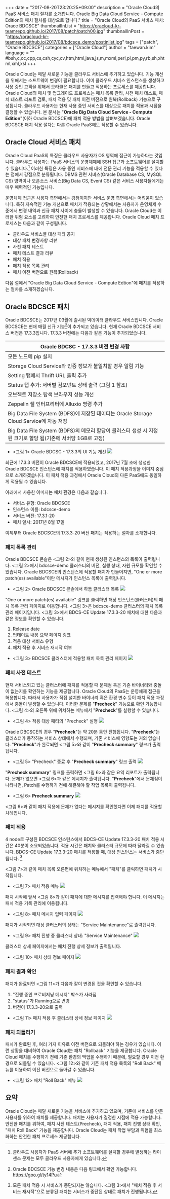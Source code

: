 +++
date = "2017-08-20T23:20:25+09:00"
description = "Oracle Cloud의 PaaS 서비스 패치 절차를 소개합니다. Oracle Big Data Cloud Service - Compute Edition의 패치 절차를 대상으로 합니다."
title = "Oracle Cloud의 PaaS 서비스 패치: Orace BDCSCE"
thumbnailInList = "https://oracloud-kr-teamrepo.github.io/2017/08/patch/patch00.jpg"
thumbnailInPost = "https://oracloud-kr-teamrepo.github.io/2017/08/bdcsce_demo/postinlist.jpg"
tags = ["patch", "Oracle BDCSCE"]
categories = ["Oracle Cloud"]
author = "taewan.kim"
language = ""  #bsh,c,cc,cpp,cs,csh,cyc,cv,htm,html,java,js,m,mxml,perl,pl,pm,py,rb,sh,xhtml,xml,xsl
+++

Oracle Cloud는 매달 새로운 기능을 클라우드 서비스에 추가하고 있습니다.
기능 개선을 위해서는 소프트웨어 변경이 필요합니다.
이미 클라우드 서비스 인스턴스를 생성하고 사용 중인 고객을 위해서 오라클은 패치를 만들고 적용하는 프로세스를 제공합니다.
Oracle Cloud의 패치 및 업그레이드 프로세스는 패치 목록 관리, 사전 패치 테스트, 패치 테스트 리포트 검토, 패치 적용 및 패치 이전 버전으로 원복(Rollback) 기능으로 구성됩니다. 클라우드 사용자는 현재 사용 중인 서비스를 대상으로 패치를 적용과 시점을 결정할 수 있습니다. 본 문서는 "__Oracle Big Data Cloud Service - Compute Edition__"(이하 Oracle BDCSCE)에 패치 적용 방법을 살펴보겠습니다. Oracle BDCSCE 패치 적용 절차는 다른 Oracle PaaS에도 적용할 수 있습니다.

## Oracle Cloud 서비스 패치

Oracle Cloud PaaS의 특징은 클라우드 사용자가 OS 영역에 접근이 가능하다는 것입니다. 클라우드 사용자는 PaaS 서비스의 운영체제에 SSH 접근과 소프트웨어를 설치할 수 있습니다.[^1] 이러한 특징은 사용 중인 서비스에 대에 전문 관리 기능을 적용할 수 있다는 점에서 강점으로 분류됩니다. DBMS 관련 서비스(Oracle Database CS, MySQL CS) 영역이나 오픈소스 서비스(Big Data CS, Event CS) 같은 서비스 사용자들에게는 매우 매력적인 기능입니다.

[^1]: 클라우드 사용자가 PaaS 서버에 추가 소프트웨어를 설치할 경우에 발생하는 라이센스 문제는 모두 클라우드 사용자에게 있습니다.

운영체제 접근은 사용자 측면에서는 강점이지만 서비스 운영 측면에서는 어려움이 있습니다. 특히 지속적인 기능 개선으로 패치가 적용되는 상황에서는 사용자가 운영체제 수준에서 변경 내역과 신규 패치 사이에 충돌이 발생할 수 있습니다. Oracle Cloud는 이러한 위험 요소를 고려하여 안전한 패치 프로세스를 제공합니다. Oracle Cloud 패치 프로세스는 다음과 같이 구성됩니다.

- 클라우드 서비스별 대상 패티 공지
- 대상 패치 변경사항 리뷰
- 사전 패치 테스트
- 패치 테스트 결과 리뷰
- 패치 적용
- 패치 적용 목록 관리
- 패치 이전 버전으로 원복(Rollback)

다음 절에서 "Oracle Big Data Cloud Service - Compute Edtion"에 패치를 적용하는 절차를 소개하겠습니다.

## Oracle BDCSCE 패치

Oracle BDCSCE는 2017년 03월에 출시된 빅데이터 클라우드 서비스입니다. Oracle BDCSCE는 현재 매월 신규 기능[^2]이 추가되고 있습니다. 현재 Oracle BDCSCE 서비스 버전은 17.3.3입니다. 17.3.3 버전에는 다음과 같은 기능이 추가되었습니다.

[^2]: Oracle BDCSCE 기능 변경 내용은 다음 링크에서 확인 가능합니다. https://goo.gl/ty14Pu

| Oracle BDCSC - 17.3.3 버전 변경 사항|
|---|
|모든 노드에 pip 설치|
|Storage Cloud Service와 인증 정보가 불일치할 경우 알림 기능|
|Setting 탭에서 Thrift URL 출력 추가|
|Status 탭 추가: 서버별 컴포넌트 상태 출력 (그림 1 참조)|
|오브젝트 저장소 탐색 브라우저 성능 개선|
|Zeppelin 쉘 인터프리터에 Alluxio 명령 추가|
|Big Data File System (BDFS)에 저장된 데이터는 Oracle Storage Cloud Service에 자동 저장|
|Big Data File System (BDFS)의 메모리 할당이 클러스터 생성 시 지정된 크기로 할당 됨(기존에 서버당 1GB로 고정)|

- <그림 1>  Oracle BDCSC - 17.3.3의 UI 기능 개선
![](https://oracloud-kr-teamrepo.github.io/2017/08/patch/satus.jpg)

최근에 17.3.3 버전이 Oracle BDCSCE에 적용되었고, 2017년 7월 초에 생성한 Oracle BDCSCE 인스턴스에 패치를 적용하였습니다. 이 패치 적용과정을 이미지 중심으로 소개하겠습니다. 이 패치 적용 과정에서 Oracle Cloud의 다른 PaaS에도 동일하게 적용될 수 있습니다.

아래에서 사용한 이미지는 패치 환경은 다음과 같습니다.

- 서비스 유형: Oracle BDCSCE
- 인스턴스 이름: bdcsce-demo
- 서비스 버전: 17.3.1-20
- 패치 일시: 2017년 8월 17일

이제부터 Oracle BDCSCE의 17.3.3-20 버전 패치는 적용하는 절차를 소개합니다.

### 패치 목록 관리

Oracle BDCSCE 콘솔은 <그림 2>와 같이 현재 생성된 인스턴스의 목록이 출력됩니다.
<그림 2>에서 bdcsce-demo 클러스터의 버전, 실행 상태, 자원 규모를 확인할 수 있습니다.
Oracle BDCSCE의 인스턴스에 적용할 패치가 만들어지면,
"One or more patch(es) available"이란 메시지가 인스턴스 목록에 출력됩니다.

- <그림 2> Oracle BDCSCE 콘솔에서 하둡 클러스터 목록
![](https://oracloud-kr-teamrepo.github.io/2017/08/patch/patch01.jpg)

"One or more patch(es) available" 링크를 클릭하면 해당 인스턴스(클러스터)의 패치 목록 관리 페이지로 이동합니다.
<그림 3>은 bdcsce-demo 클러스터의 패치 목록 관리 페이지입니다.
<그림 3>에서 BDCS-CE Update 17.3.3-20 패치에 대한 다음과 같은 정보를 확인할 수 있습니다.

1. Release date
1. 업데이트 내용 요약 페이지 링크
1. 적용 대상 서비스 유형
1. 패치 적용 후 서비스 재시작 여부

- <그림 3> BDCSCE 클러스터에 적용할 패치 목록 관리 페이지
![](https://oracloud-kr-teamrepo.github.io/2017/08/patch/patch02.jpg)

### 패치 사전 테스트

현재 서비스되고 있는 클러스터에 패치를 적용할 때 문제점 혹은 기존 바이너리와 충돌이 없는지를 확인하는 기능을 제공합니다.
Oracle Cloud의 PaaS는 운영체제 접근을 허용합니다. 따라서 사용자가 직접 설치한 바이너리 혹은 환경 변수 등이 패치 적용 과정에서 충돌이 발생할 수 있습니다. 이러한 문제를 "__Precheck__" 기능으로 확인 가능합니다. <그림 4>의 오른쪽 위에 위치하는 메뉴에서 "__Precheck__"를 실행할 수 있습니다.

- <그림 4> 적용 대상 패티의 "Precheck" 실행
![](https://oracloud-kr-teamrepo.github.io/2017/08/patch/patch03.jpg)

Oracle DBCSCE의 경우 "__Precheck__"는 약 20분 동안 진행됩니다.
"__Precheck__"는 클러스터가 동작하는 서비스 상태에서 수행되며, 기존 서비스에 영향도는 거의 없습니다.
"__Precheck__"가 완료되면 <그림 5>와 같이 "__Precheck summary__" 링크가 출력됩니다.

- <그림 5> "Precheck" 종료 후 "__Precheck summary__" 링크 출력
![](https://oracloud-kr-teamrepo.github.io/2017/08/patch/patch04.jpg)

"__Precheck summary__" 링크를 출력하면 <그림 6>과 같은 요약 리포트가 출력됩니다.
문제가 없으면 <그림 6>과 같은 메시지가 출력됩니다.
"__Precheck__"에서 문제점이 나타나면, Patch를 수행하기 전에 해결해야 할 작업 목록이 출력됩니다.

- <그림 6> __Precheck summary__
![](https://oracloud-kr-teamrepo.github.io/2017/08/patch/patch05.jpg)

<그림 6>과 같이 패치 적용에 문제가 없다는 메시지를 확인했다면 이제 패치를 적용할 차례입니다.

### 패치 적용

4 node로 구성된 BDCSCE 인스턴스에서 BDCS-CE Update 17.3.3-20 패치 적용 시간은 40분이 소요되었습니다.
적용 시간은 패치와 클러스터 규모에 따라 달라질 수 있습니다.
BDCS-CE Update 17.3.3-20 패치를 적용할 때, 대상 인스턴스는 서비스가 중단됩니다. [^3]

[^3]: 모든 패치 적용 시 서비스가 중단되지는 않습니다. <그림 3>에서 "패치 적용 후 서비스 재시작"으로 분류된 패치는 서비스가 중단된 상태로 패치가 진행됩니다.

<그림 7>과 같이 패치 목록 오른편에 위치하는 메뉴에서 "패치"를 클릭하면 패치가 시작됩니다.

- <그림 7> 패치 적용 메뉴
![](https://oracloud-kr-teamrepo.github.io/2017/08/patch/patch06.jpg)

패치 시작에 앞서 <그림 8>과 같이 패치에 대한 메시지를 입력해야 합니다.
이 메시지는 패치 적용 기록 관리에 이용됩니다.

- <그림 8> 패치 메시지 입력 페이지
![](https://oracloud-kr-teamrepo.github.io/2017/08/patch/patch07.jpg)

패치가 시작되면 대상 클러스터의 상태는 "Service Maintenance"로 출력됩니다.

- <그림 9> 패치 진행 중 클러스터 상태: "Service Maintenance"
![](https://oracloud-kr-teamrepo.github.io/2017/08/patch/patch08.jpg)

클러스터 상세 페이지에서는 패치 진행 상세 정보가 출력됩니다.

- <그림 10> 패치 상태 정보 페이지
![](https://oracloud-kr-teamrepo.github.io/2017/08/patch/patch09.jpg)

### 패치 결과 확인

패치가 완료되면 <그림 11>가 다음과 같이 변경된 것을 확인할 수 있습니다.

1. "진행 중인 프로비저닝 메시지" 박스가 사라짐
1. "status"가 Running으로 변경
1. 버전이 17.3.3-20으로 출력

- <그림 11> 패치 적용 후 클러스터 상세 정보 페이지
![](https://oracloud-kr-teamrepo.github.io/2017/08/patch/patch10.jpg)

### 패치 되돌리기

패치가 완료된 후, 여러 가지 이유로 이전 버전으로 되돌려야 하는 경우가 있습니다.
이런 상황을 대비하여 Oracle Cloud는 패치 "Rollback" 기능을 제공합니다.
Oracle Cloud 패치를 수행하기 전에 기존 환경의 백업을 수행하기 때문에, 필요할 경우 이전 환경으로 되돌릴 수 있습니다.
<그림 12>와 같이 기존 패치 적용 목록의 "Roll Back" 메뉴를 이용하여 이전 버전으로 돌아갈 수 있습니다.

- <그림 12> 패치 "Roll Back" 메뉴
![](https://oracloud-kr-teamrepo.github.io/2017/08/patch/patch11.jpg)

## 요약

Oracle Cloud는 매달 새로운 기능을 서비스에 추가하고 있으며, 기존에 서비스를 만든 사용자를 위하여 패치를 제공합니다.
패치는 사용자가 결정한 시점에 적용 가능합니다.
안전한 패치를 위하여, 패치 사전 테스트(Precheck), 패치 적용, 패치 진행 상태 확인, "패치 Roll Back" 기능을 제공합니다.
Oracle Cloud는 패치 작업 부담과 위험을 최소화하는 안전한 패치 프로세스 제공합니다.  
